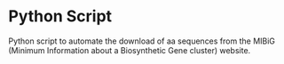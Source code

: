 # Python Script
Python script to automate the download of aa sequences from the MIBiG (Minimum Information about a Biosynthetic Gene cluster) website.
